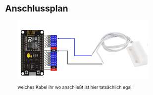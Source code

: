 # Anschlussplan

<figure><img src="../../../.gitbook/assets/image (5).png" alt=""><figcaption><p>welches Kabel ihr wo anschließt ist hier tatsächlich egal</p></figcaption></figure>
